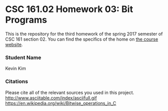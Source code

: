 # CSC 161.02 Homework 03: Bit Programs
This is the repository for the third homework of the spring 2017 semester of CSC 161 section 02.
You can find the specifics of the home on [the course website](http://www.cs.grinnell.edu/~klingeti/courses/s2017/csc161/homeworks/04-bit-programs).

### Student Name
Kevin Kim

### Citations
Please cite all of the relevant sources you used in this project.
http://www.asciitable.com/index/asciifull.gif
https://en.wikipedia.org/wiki/Bitwise_operations_in_C